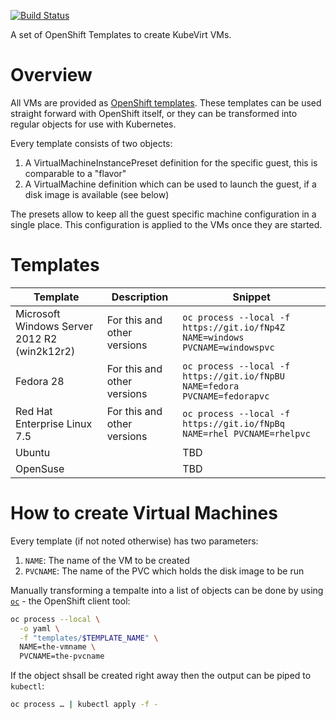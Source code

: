 [![Build Status](https://travis-ci.com/fabiand/common-templates.svg?branch=master)](https://travis-ci.com/fabiand/common-templates)

A set of OpenShift Templates to create KubeVirt VMs.

# Overview

All VMs are provided as [OpenShift templates](https://docs.okd.io/latest/dev_guide/templates.html).
These templates can be used straight forward with OpenShift itself, or they
can be transformed into regular objects for use with Kubernetes.

Every template consists of two objects:

1. A VirtualMachineInstancePreset definition for the specific guest, this is
   comparable to a "flavor"
2. A VirtualMachine definition which can be used to launch the guest, if a disk
   image is available (see below)

The presets allow to keep all the guest specific machine configuration in a
single place. This configuration is applied to the VMs once they are started.

# Templates

| Template | Description | Snippet |
|---|---|---|
| Microsoft Windows Server 2012 R2 (win2k12r2) | For this and other versions | `oc process --local -f https://git.io/fNp4Z NAME=windows PVCNAME=windowspvc` |
| Fedora 28 | For this and other versions | `oc process --local -f https://git.io/fNpBU NAME=fedora PVCNAME=fedorapvc` |
| Red Hat Enterprise Linux 7.5 | For this and other versions | `oc process --local -f https://git.io/fNpBq NAME=rhel PVCNAME=rhelpvc` |
| Ubuntu | | TBD |
| OpenSuse | | TBD |

# How to create Virtual Machines

Every template (if not noted otherwise) has two parameters:

1. `NAME`: The name of the VM to be created
1. `PVCNAME`: The name of the PVC which holds the disk image to be run

Manually transforming a tempalte into a list of objects can be done by using
[`oc`](https://github.com/openshift/origin/releases) - the OpenShift client tool:

```bash
oc process --local \
  -o yaml \
  -f "templates/$TEMPLATE_NAME" \
  NAME=the-vmname \
  PVCNAME=the-pvcname
```

If the object shsall be created right away then the output can be piped to
`kubectl`:

```bash
oc process … | kubectl apply -f -
```
